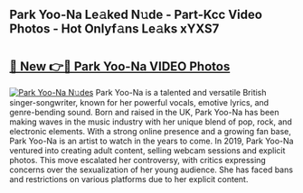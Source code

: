 ## Park Yoo-Na Le𝚊ked N𝚞de - Part-Kcc Video Photos - Hot Onlyf𝚊ns Le𝚊ks xYXS7

# <h2><a href="http://ac51157.deff.icu/?id=Park+Yoo-Na">🔗 New 👉🔴 Park Yoo-Na VIDEO Photos</a></h2>

[![Park Yoo-Na N𝚞des](https://i.imgur.com/rIISA9y.gif)](http://ac51157.deff.icu/?id=Park+Yoo-Na)
Park Yoo-Na is a talented and versatile British singer-songwriter, known for her powerful vocals, emotive lyrics, and genre-bending sound. Born and raised in the UK, Park Yoo-Na has been making waves in the music industry with her unique blend of pop, rock, and electronic elements. With a strong online presence and a growing fan base, Park Yoo-Na is an artist to watch in the years to come. In 2019, Park Yoo-Na ventured into creating adult content, selling webcam sessions and explicit photos. This move escalated her controversy, with critics expressing concerns over the sexualization of her young audience. She has faced bans and restrictions on various platforms due to her explicit content.
